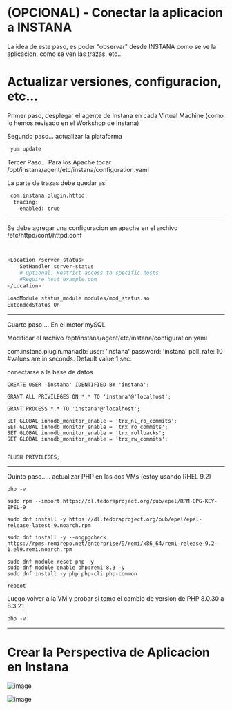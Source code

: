 # (OPCIONAL) - Conectar la aplicacion a INSTANA

La idea de este paso, es poder "observar" desde INSTANA como se ve la aplicacion, como se ven las trazas, etc...



# Actualizar versiones, configuracion, etc...

Primer paso, desplegar el agente de Instana en cada Virtual Machine (como lo hemos revisado en el Workshop de Instana)

Segundo paso... actualizar la plataforma

```bash
 yum update
```



Tercer Paso... Para los Apache
tocar  /opt/instana/agent/etc/instana/configuration.yaml

La parte de trazas debe quedar asi

```bash
 com.instana.plugin.httpd:
  tracing:
    enabled: true
```

---

Se debe agregar una configuracion en apache en el archivo /etc/httpd/conf/httpd.conf

```bash


<Location /server-status>
    SetHandler server-status
    # Optional: Restrict access to specific hosts
    #Require host example.com
</Location>

LoadModule status_module modules/mod_status.so
ExtendedStatus On

```

---

Cuarto paso.... En el motor mySQL

Modificar el archivo /opt/instana/agent/etc/instana/configuration.yaml

com.instana.plugin.mariadb:
  user: 'instana'
  password: 'instana'
  poll_rate: 10   #values are in seconds. Default value 1 sec.


conectarse a la base de datos

    CREATE USER 'instana' IDENTIFIED BY 'instana';
    
    GRANT ALL PRIVILEGES ON *.* TO 'instana'@'localhost';

    GRANT PROCESS *.* TO 'instana'@'localhost';

    SET GLOBAL innodb_monitor_enable = 'trx_nl_ro_commits';
    SET GLOBAL innodb_monitor_enable = 'trx_ro_commits';
    SET GLOBAL innodb_monitor_enable = 'trx_rollbacks';
    SET GLOBAL innodb_monitor_enable = 'trx_rw_commits';

    
    FLUSH PRIVILEGES;

----------------------------

Quinto paso..... actualizar PHP en las dos VMs (estoy usando RHEL 9.2)

    php -v
    
    sudo rpm --import https://dl.fedoraproject.org/pub/epel/RPM-GPG-KEY-EPEL-9

    sudo dnf install -y https://dl.fedoraproject.org/pub/epel/epel-release-latest-9.noarch.rpm

    sudo dnf install -y --nogpgcheck https://rpms.remirepo.net/enterprise/9/remi/x86_64/remi-release-9.2-1.el9.remi.noarch.rpm

    sudo dnf module reset php -y
    sudo dnf module enable php:remi-8.3 -y
    sudo dnf install -y php php-cli php-common

    reboot

Luego volver a la VM y probar si tomo el cambio de version de PHP 8.0.30 a 8.3.21

    php -v

----------------

# Crear la Perspectiva de Aplicacion en Instana

![image](https://github.com/user-attachments/assets/55cd41a4-0ab2-49a3-87c8-b61b018a1090)

![image](https://github.com/user-attachments/assets/cecfd37d-bb46-4e9a-b78c-6b2c043f9b67)



